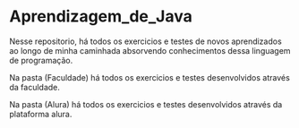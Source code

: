 # Aprendizagem_de_Java
Nesse repositorio, há todos os exercicios e testes de novos aprendizados ao longo de minha caminhada absorvendo conhecimentos dessa linguagem de programação.

Na pasta (Faculdade) há todos os exercicios e testes desenvolvidos através da faculdade.

Na pasta (Alura) há todos os exercicios e testes desenvolvidos através da plataforma alura.
